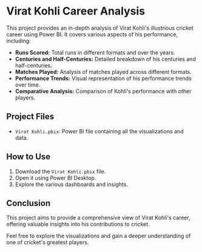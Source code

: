 # Virat Kohli Career Analysis

This project provides an in-depth analysis of Virat Kohli's illustrious cricket career using Power BI. It covers various aspects of his performance, including:

- **Runs Scored:** Total runs in different formats and over the years.
- **Centuries and Half-Centuries:** Detailed breakdown of his centuries and half-centuries.
- **Matches Played:** Analysis of matches played across different formats.
- **Performance Trends:** Visual representation of his performance trends over time.
- **Comparative Analysis:** Comparison of Kohli's performance with other players.

## Project Files
- `Virat Kohli.pbix`: Power BI file containing all the visualizations and data.

## How to Use
1. Download the `Virat Kohli.pbix` file.
2. Open it using Power BI Desktop.
3. Explore the various dashboards and insights.

## Conclusion
This project aims to provide a comprehensive view of Virat Kohli's career, offering valuable insights into his contributions to cricket.

Feel free to explore the visualizations and gain a deeper understanding of one of cricket's greatest players.

